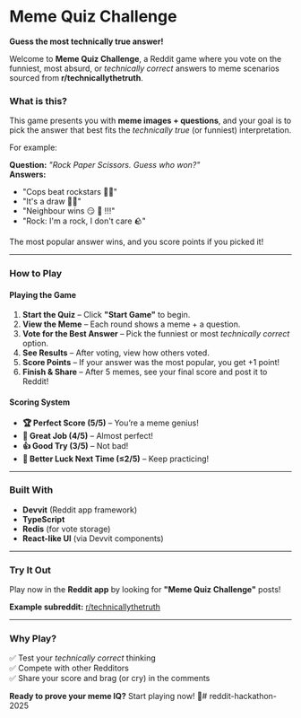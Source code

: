 # **Meme Quiz Challenge**  

**Guess the most technically true answer!**  

Welcome to **Meme Quiz Challenge**, a Reddit game where you vote on the funniest, most absurd, or *technically correct* answers to meme scenarios sourced from **r/technicallythetruth**.  

### **What is this?**  
This game presents you with **meme images + questions**, and your goal is to pick the answer that best fits the *technically true* (or funniest) interpretation.  

For example:  

**Question:** *"Rock Paper Scissors. Guess who won?"*  
**Answers:**  
- "Cops beat rockstars 🎸🚓"  
- "It's a draw 🤷‍♂️"  
- "Neighbour wins 😏 🤌 !!!"  
- "Rock: I'm a rock, I don't care 🪨"  

The most popular answer wins, and you score points if you picked it!  

---

### **How to Play**  

#### **Playing the Game**  
1. **Start the Quiz** – Click **"Start Game"** to begin.  
2. **View the Meme** – Each round shows a meme + a question.  
3. **Vote for the Best Answer** – Pick the funniest or most *technically correct* option.  
4. **See Results** – After voting, view how others voted.  
5. **Score Points** – If your answer was the most popular, you get +1 point!  
6. **Finish & Share** – After 5 memes, see your final score and post it to Reddit!  

#### **Scoring System**  
- **🏆 Perfect Score (5/5)** – You’re a meme genius!  
- **🎉 Great Job (4/5)** – Almost perfect!  
- **👍 Good Try (3/5)** – Not bad!  
- **🤔 Better Luck Next Time (≤2/5)** – Keep practicing!  

---

### **Built With**  
- **Devvit** (Reddit app framework)  
- **TypeScript**  
- **Redis** (for vote storage)  
- **React-like UI** (via Devvit components)  

---

### **Try It Out**  
Play now in the **Reddit app** by looking for **"Meme Quiz Challenge"** posts!  

**Example subreddit:** [r/technicallythetruth](https://www.reddit.com/r/technicallythetruth/)  

---

### **Why Play?**   
✅ Test your *technically correct* thinking  
✅ Compete with other Redditors  
✅ Share your score and brag (or cry) in the comments  

**Ready to prove your meme IQ?** Start playing now! 🚀# reddit-hackathon-2025